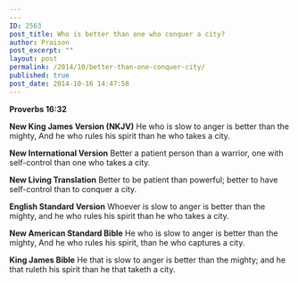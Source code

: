 ```yaml
---
---
ID: 2563
post_title: Who is better than one who conquer a city?
author: Praison
post_excerpt: ""
layout: post
permalink: /2014/10/better-than-one-conquer-city/
published: true
post_date: 2014-10-16 14:47:58
---
```

<strong>Proverbs 16:32</strong>

<strong>New King James Version (NKJV)</strong>
He who is slow to anger is better than the mighty,
And he who rules his spirit than he who takes a city.

<strong>New International Version</strong>
Better a patient person than a warrior, one with self-control than one who takes a city.

<strong>New Living Translation</strong>
Better to be patient than powerful; better to have self-control than to conquer a city.

<strong>English Standard Version</strong>
Whoever is slow to anger is better than the mighty, and he who rules his spirit than he who takes a city.

<strong>New American Standard Bible</strong>
He who is slow to anger is better than the mighty, And he who rules his spirit, than he who captures a city.

<strong>King James Bible</strong>
He that is slow to anger is better than the mighty; and he that ruleth his spirit than he that taketh a city.